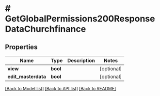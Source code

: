# # GetGlobalPermissions200ResponseDataChurchfinance

## Properties

Name | Type | Description | Notes
------------ | ------------- | ------------- | -------------
**view** | **bool** |  | [optional]
**edit_masterdata** | **bool** |  | [optional]

[[Back to Model list]](../../README.md#models) [[Back to API list]](../../README.md#endpoints) [[Back to README]](../../README.md)
